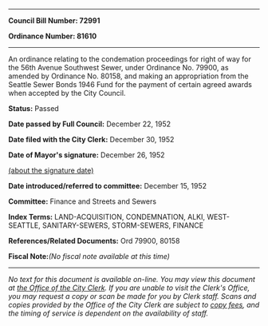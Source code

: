 

********

**Council Bill Number: 72991**
   
**Ordinance Number: 81610**
********

 An ordinance relating to the condemation proceedings for right of way for the 56th Avenue Southwest Sewer, under Ordinance No. 79900, as amended by Ordinance No. 80158, and making an appropriation from the Seattle Sewer Bonds 1946 Fund for the payment of certain agreed awards when accepted by the City Council.

**Status:** Passed
   
**Date passed by Full Council:** December 22, 1952
   
**Date filed with the City Clerk:** December 30, 1952
   
**Date of Mayor's signature:** December 26, 1952
   
[(about the signature date)](/~public/approvaldate.htm)
   
   
   
**Date introduced/referred to committee:** December 15, 1952
   
**Committee:** Finance and Streets and Sewers
   
   
**Index Terms:** LAND-ACQUISITION, CONDEMNATION, ALKI, WEST-SEATTLE, SANITARY-SEWERS, STORM-SEWERS, FINANCE

**References/Related Documents:** Ord 79900, 80158

**Fiscal Note:**_(No fiscal note available at this time)_
********

_No text for this document is available on-line. You may view this document at [the Office of the City Clerk](http://www.seattle.gov/leg/clerk/contactUs.htm). If you are unable to visit the Clerk's Office, you may request a copy or scan be made for you by Clerk staff. Scans and copies provided by the Office of the City Clerk are subject to [copy fees](http://clerk.seattle.gov/~public/clerkfees.htm), and the timing of service is dependent on the availability of staff._

